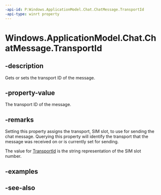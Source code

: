 ----api-id: P:Windows.ApplicationModel.Chat.ChatMessage.TransportId
-api-type: winrt property
---<!-- Property syntaxpublic string TransportId { get;  set; }--># Windows.ApplicationModel.Chat.ChatMessage.TransportId## -descriptionGets or sets the transport ID of the message.## -property-valueThe transport ID of the message.## -remarksSetting this property assigns the transport, SIM slot, to use for sending the chat message. Querying this property will identify the transport that the message was received on or is currently set for sending.The value for [TransportId](chatmessage_transportid.md) is the string representation of the SIM slot number.## -examples## -see-also
